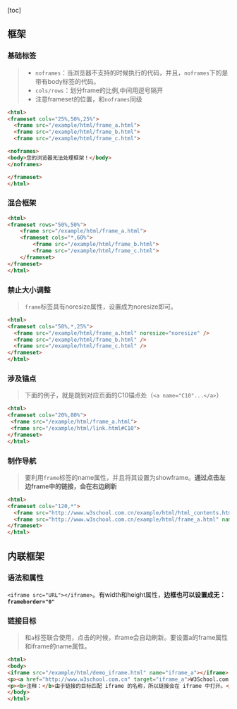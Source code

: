 [toc]

## 框架
### 基础标签
> - `noframes`：当浏览器不支持的时候执行的代码，并且，`noframes`下的是带有body标签的代码。
> - `cols/rows`：划分frame的比例,中间用逗号隔开
> - 注意frameset的位置，和`noframes`同级


```html
<html>
<frameset cols="25%,50%,25%">
  <frame src="/example/html/frame_a.html">
  <frame src="/example/html/frame_b.html">
  <frame src="/example/html/frame_c.html">

<noframes>
<body>您的浏览器无法处理框架！</body>
</noframes>

</frameset>
</html>
```

### 混合框架
```html
<html>
<frameset rows="50%,50%">
    <frame src="/example/html/frame_a.html">
    <frameset cols="*,60%">
        <frame src="/example/html/frame_b.html">
        <frame src="/example/html/frame_c.html">
    </frameset>
</frameset>
</html>
```

### 禁止大小调整
> `frame`标签具有noresize属性，设置成为noresize即可。

```html
<html>
<frameset cols="50%,*,25%">
  <frame src="/example/html/frame_a.html" noresize="noresize" />
  <frame src="/example/html/frame_b.html" />
  <frame src="/example/html/frame_c.html" />
</frameset>
</html>
```


### 涉及锚点 
> 下面的例子，就是跳到对应页面的C10锚点处（`<a name="C10"...</a>`）

```html
<html>
<frameset cols="20%,80%">
 <frame src="/example/html/frame_a.html">
 <frame src="/example/html/link.html#C10">
</frameset>
</html>
```

### 制作导航
> 要利用`frame`标签的name属性，并且将其设置为showframe。**通过点击左边frame中的链接，会在右边刷新**

```html
<html>
<frameset cols="120,*">
  <frame src="http://www.w3school.com.cn/example/html/html_contents.html">
  <frame src="http://www.w3school.com.cn/example/html/frame_a.html" name="showframe">
</frameset>
</html>
```

## 内联框架
### 语法和属性
`<iframe src="URL"></iframe>`。有width和height属性，**边框也可以设置成无：`frameborder="0"`**

### 链接目标
> 和`a`标签联合使用，点击的时候，iframe会自动刷新。要设置a的frame属性和iframe的name属性。

```html
<html>
<body>
<iframe src="/example/html/demo_iframe.html" name="iframe_a"></iframe>
<p><a href="http://www.w3school.com.cn" target="iframe_a">W3School.com.cn</a></p>
<p><b>注释：</b>由于链接的目标匹配 iframe 的名称，所以链接会在 iframe 中打开。</p>
</body>
</html>
```


